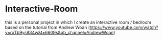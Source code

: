# Interactive-Room

this is a personal project in which I create an interactive room / bedroom based on the tutorial from Andrew Woan (https://www.youtube.com/watch?v=rxTb9ys834w&t=6609s&ab_channel=AndrewWoan)
